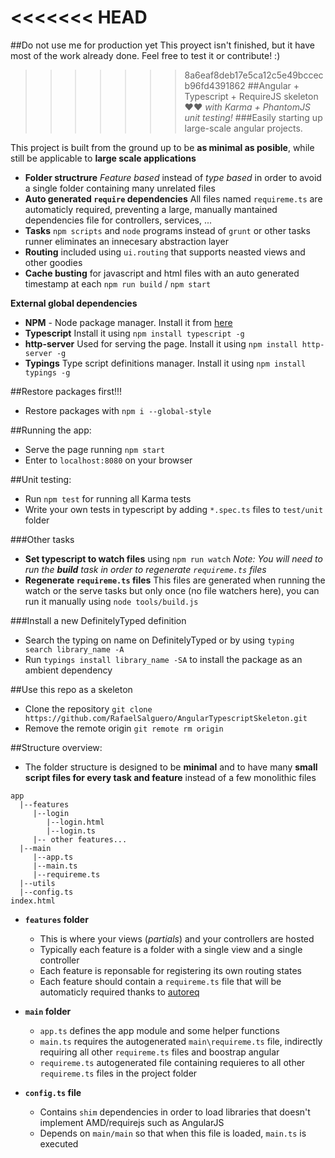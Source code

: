 <<<<<<< HEAD
=======
##Do not use me for production yet
This proyect isn't finished, but it have most of the work already done. Feel free to test it or contribute! :)

>>>>>>> 8a6eaf8deb17e5ca12c5e49bccecb96fd4391862
##Angular + Typescript + RequireJS skeleton ❤❤
*with Karma + PhantomJS unit testing!*
###Easily starting up large-scale angular projects.

This project is built from the ground up to be 
**as minimal as posible**, while still be applicable to **large scale applications**

- **Folder structrure** *Feature based* instead of *type based* in order to avoid a single folder containing many unrelated files
- **Auto generated `require` dependencies** All files named `requireme.ts` are automaticly required, preventing a large, manually mantained dependencies file for controllers, services, ...
- **Tasks** `npm scripts` and `node` programs instead of `grunt` or other tasks runner eliminates an innecesary abstraction layer
- **Routing** included using `ui.routing` that supports neasted views and other goodies
- **Cache busting** for javascript and html files with an auto generated timestamp at each `npm run build` / `npm start`


**External global dependencies**

- **NPM** - Node package manager. Install it from [here](https://nodejs.org)
- **Typescript** Install it using `npm install typescript -g`
- **http-server** Used for serving the page. Install it using `npm install http-server -g`
- **Typings** Type script definitions manager. Install it using `npm install typings -g`

##Restore packages first!!!
- Restore packages with `npm i --global-style`

##Running the app:
- Serve the page running `npm start` 
- Enter to `localhost:8080` on your browser 

##Unit testing:
 - Run `npm test` for running all Karma tests
 - Write your own tests in typescript by adding `*.spec.ts` files to `test/unit` folder

###Other tasks
- **Set typescript to watch files** using `npm run watch` *Note: You will need to run the **build** task in order to regenerate `requireme.ts` files*
- **Regenerate `requireme.ts` files** This files are generated when running the watch or the serve tasks but only once (no file watchers here), you can run it manually using `node tools/build.js` 

###Install a new DefinitelyTyped definition
- Search the typing on name on DefinitelyTyped or by using `typing search library_name -A`
- Run `typings install library_name -SA` to install the package as an ambient dependency

##Use this repo as a skeleton
- Clone the repository `git clone https://github.com/RafaelSalguero/AngularTypescriptSkeleton.git`
- Remove the remote origin `git remote rm origin`

##Structure overview:
- The folder structure is designed to be **minimal** and to have many **small 
script files for every task and feature** instead of a few monolithic files
```
app
  |--features
     |--login
        |--login.html
        |--login.ts
     |-- other features...
  |--main
     |--app.ts
     |--main.ts
     |--requireme.ts
  |--utils
  |--config.ts
index.html
```

- **`features` folder**
    - This is where your views (*partials*) and your controllers are hosted
    - Typically each feature is a folder with a single view and a single controller
    - Each feature is reponsable for registering its own routing states
    - Each feature should contain a `requireme.ts` file that will be automaticly required thanks to [autoreq](https://github.com/RafaelSalguero/AutoRequire)

- **`main` folder**
    - `app.ts` defines the app module and some helper functions
    - `main.ts` requires the autogenerated `main\requireme.ts` file, indirectly requiring all other `requireme.ts` files and boostrap angular
    - `requireme.ts` autogenerated file containing requieres to all other `requireme.ts` files in the project folder
- **`config.ts` file**
    - Contains `shim` dependencies in order to load libraries that doesn't implement AMD/requirejs such as AngularJS
    - Depends on `main/main` so that when this file is loaded, `main.ts` is executed 
